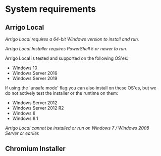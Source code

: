 # System requirements

## Arrigo Local

*Arrigo Local requires a 64-bit Windows version to install and run.*

*Arrigo Local Installer requires PowerShell 5 or newer to run.*

Arrigo Local is tested and supported on the following OS'es:

* Windows 10
* Windows Server 2016
* Windows Server 2019

If using the 'unsafe mode' flag you can also install on these OS'es, but we do not actively test the installer or the runtime on them:

* Windows Server 2012
* Windows Server 2012 R2
* Windows 8
* Windows 8.1

*Arrigo Local cannot be installed or run on Windows 7 / Windows 2008 Server or earlier.*

## Chromium Installer